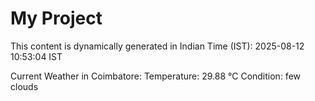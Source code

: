 # My Project

This content is dynamically generated in Indian Time (IST): 2025-08-12 10:53:04 IST


Current Weather in Coimbatore:
Temperature: 29.88 °C
Condition: few clouds
